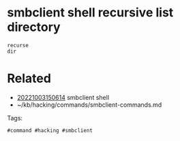 # smbclient shell recursive list directory
```
recurse
dir
```

# Related

- [20221003150614](/zet/20221003150614/README.md) smbclient shell
- ~/kb/hacking/commands/smbclient-commands.md

Tags:

    #command #hacking #smbclient 
